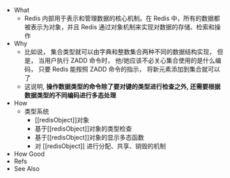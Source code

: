 - What
	- Redis 内部用于表示和管理数据的核心机制。在 Redis 中，所有的数据都被表示为对象，并且 Redis 通过对象机制来实现对数据的存储、检索和操作
- Why
	- 比如说， 集合类型就可以由字典和整数集合两种不同的数据结构实现， 但是， 当用户执行 ZADD 命令时， 他/她应该不必关心集合使用的是什么编码， 只要 Redis 能按照 ZADD 命令的指示， 将新元素添加到集合就可以了
	- 这说明, **操作数据类型的命令除了要对键的类型进行检查之外, 还需要根据数据类型的不同编码进行多态处理**
- How
	- 类型系统
		- [[redisObject]]对象
		- 基于[[redisObject]]对象的类型检查
		- 基于[[redisObject]]对象的显示多态函数
		- 对 [[redisObject]] 进行分配、共享、销毁的机制
- How Good
- Refs
- See Also